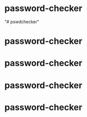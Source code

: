 # password-checker
"# pswdchecker" 
# password-checker
# password-checker
# password-checker
# password-checker
